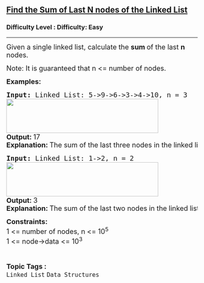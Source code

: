 <h2><a href="https://www.geeksforgeeks.org/problems/find-the-sum-of-last-n-nodes-of-the-linked-list/1?page=2&category=Linked%20List&difficulty=Easy&sortBy=submissions">Find the Sum of Last N nodes of the Linked List</a></h2><h3>Difficulty Level : Difficulty: Easy</h3><hr><div class="problems_problem_content__Xm_eO"><p><span style="font-size: 18px;">Given a single linked list, calculate the <strong>sum </strong>of the last <strong>n </strong>nodes.</span></p>
<p><span style="font-size: 18px;">Note: It is guaranteed that n &lt;= number of nodes.</span></p>
<p><span style="font-size: 18px;"><strong>Examples:</strong></span></p>
<pre><span style="font-size: 18px;"><strong>Input: </strong>Linked List: 5-&gt;9-&gt;6-&gt;3-&gt;4-&gt;10, n = 3</span><br><span style="font-size: 18px;"><img src="https://media.geeksforgeeks.org/img-practice/prod/addEditProblem/700594/Web/Other/blobid0_1720631715.png" width="400" height="90"><br><strong style="font-family: -apple-system, BlinkMacSystemFont, 'Segoe UI', Roboto, Oxygen, Ubuntu, Cantarell, 'Open Sans', 'Helvetica Neue', sans-serif;">Output: </strong><span style="font-family: -apple-system, BlinkMacSystemFont, 'Segoe UI', Roboto, Oxygen, Ubuntu, Cantarell, 'Open Sans', 'Helvetica Neue', sans-serif;">17<br></span></span><strong style="font-size: 18px; font-family: -apple-system, BlinkMacSystemFont, 'Segoe UI', Roboto, Oxygen, Ubuntu, Cantarell, 'Open Sans', 'Helvetica Neue', sans-serif;">Explanation: </strong><span style="font-size: 18px; font-family: -apple-system, BlinkMacSystemFont, 'Segoe UI', Roboto, Oxygen, Ubuntu, Cantarell, 'Open Sans', 'Helvetica Neue', sans-serif;">The sum of the last three nodes in the linked list is 3 + 4 + 10 = 17.</span></pre>
<pre><span style="font-size: 18px;"><strong>Input: </strong>Linked List: 1-&gt;2, n = 2</span><br><span style="font-size: 18px;"><img src="https://media.geeksforgeeks.org/img-practice/prod/addEditProblem/700594/Web/Other/blobid1_1720631747.png" width="400" height="90"><br><strong style="font-family: -apple-system, BlinkMacSystemFont, 'Segoe UI', Roboto, Oxygen, Ubuntu, Cantarell, 'Open Sans', 'Helvetica Neue', sans-serif;">Output: </strong><span style="font-family: -apple-system, BlinkMacSystemFont, 'Segoe UI', Roboto, Oxygen, Ubuntu, Cantarell, 'Open Sans', 'Helvetica Neue', sans-serif;">3<br></span></span><strong style="font-size: 18px; font-family: -apple-system, BlinkMacSystemFont, 'Segoe UI', Roboto, Oxygen, Ubuntu, Cantarell, 'Open Sans', 'Helvetica Neue', sans-serif;">Explanation: </strong><span style="font-size: 18px; font-family: -apple-system, BlinkMacSystemFont, 'Segoe UI', Roboto, Oxygen, Ubuntu, Cantarell, 'Open Sans', 'Helvetica Neue', sans-serif;">The sum of the last two nodes in the linked list is 2 + 1 = 3.</span></pre>
<p><span style="font-size: 18px;"><strong>Constraints:<br></strong></span><span style="font-size: 18px; font-family: -apple-system, BlinkMacSystemFont, 'Segoe UI', Roboto, Oxygen, Ubuntu, Cantarell, 'Open Sans', 'Helvetica Neue', sans-serif;">1 &lt;= number of nodes, n &lt;= 10<sup>5</sup><br></span><span style="font-family: -apple-system, BlinkMacSystemFont, 'Segoe UI', Roboto, Oxygen, Ubuntu, Cantarell, 'Open Sans', 'Helvetica Neue', sans-serif; font-size: 18px;">1 &lt;= node-&gt;data &lt;= 10<sup>3<br></sup></span></p></div><br><p><span style=font-size:18px><strong>Topic Tags : </strong><br><code>Linked List</code>&nbsp;<code>Data Structures</code>&nbsp;